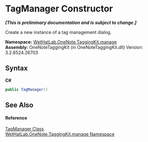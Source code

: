 # TagManager Constructor 
 _**\[This is preliminary documentation and is subject to change.\]**_

Create a new instance of a tag management dialog.

**Namespace:**&nbsp;<a href="6c09c3a7-2ecd-33d5-2ed0-acefd996500f">WetHatLab.OneNote.TaggingKit.manage</a><br />**Assembly:**&nbsp;OneNoteTaggingKit (in OneNoteTaggingKit.dll) Version: 3.2.6524.26703

## Syntax

**C#**<br />
``` C#
public TagManager()
```


## See Also


#### Reference
<a href="1dd95e73-f701-a92b-b3f8-90e215d5c4ed">TagManager Class</a><br /><a href="6c09c3a7-2ecd-33d5-2ed0-acefd996500f">WetHatLab.OneNote.TaggingKit.manage Namespace</a><br />